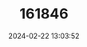 ---
title: "161846"
category: "Centaurea pulvinata"
draft: false
date: 2024-02-22 13:03:52
languages:
  Spanish; Castilian: ["Escobilla de Cojín"]
---
